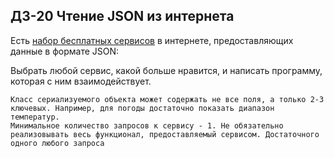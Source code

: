 ## ДЗ-20 Чтение JSON из интернета
        
Есть [набор бесплатных сервисов][1] в интернете, предоставляющих данные в формате JSON:
        
[1]: https://github.com/toddmotto/public-apis/blob/master/README.md
        
Выбрать любой сервис, какой больше нравится, и написать программу, которая с ним взаимодействует.
        
    Класс сериализуемого объекта может содержать не все поля, а только 2-3 ключевых. Например, для погоды достаточно показать диапазон температур.
    Минимальное количество запросов к сервису - 1. Не обязательно реализовывать весь функционал, предоставляемый сервисом. Достаточного одного любого запроса